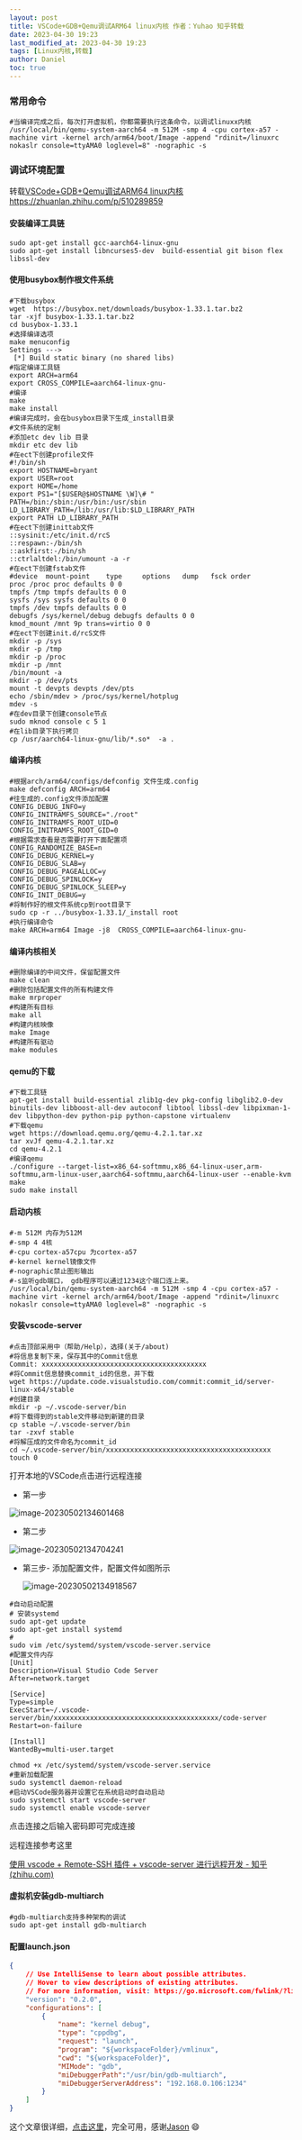 ```yaml
---
layout: post
title: VSCode+GDB+Qemu调试ARM64 linux内核 作者：Yuhao 知乎转载
date: 2023-04-30 19:23 
last_modified_at: 2023-04-30 19:23 
tags: [Linux内核,转载]
author: Daniel
toc: true
---
```

### 常用命令

```shell
#当编译完成之后，每次打开虚拟机，你都需要执行这条命令，以调试linuxx内核
/usr/local/bin/qemu-system-aarch64 -m 512M -smp 4 -cpu cortex-a57 -machine virt -kernel arch/arm64/boot/Image -append "rdinit=/linuxrc nokaslr console=ttyAMA0 loglevel=8" -nographic -s
```

### 调试环境配置

转载[VSCode+GDB+Qemu调试ARM64 linux内核](https://zhuanlan.zhihu.com/p/510289859) https://zhuanlan.zhihu.com/p/510289859

#### 安装编译工具链

```shell
sudo apt-get install gcc-aarch64-linux-gnu
sudo apt-get install libncurses5-dev  build-essential git bison flex libssl-dev
```

#### 使用busybox制作根文件系统

```shell
#下载busybox
wget  https://busybox.net/downloads/busybox-1.33.1.tar.bz2
tar -xjf busybox-1.33.1.tar.bz2
cd busybox-1.33.1
#选择编译选项
make menuconfig
Settings --->
 [*] Build static binary (no shared libs) 
#指定编译工具链
export ARCH=arm64
export CROSS_COMPILE=aarch64-linux-gnu-
#编译
make
make install
#编译完成时，会在busybox目录下生成_install目录
#文件系统的定制
#添加etc dev lib 目录
mkdir etc dev lib
#在ect下创建profile文件
#!/bin/sh
export HOSTNAME=bryant
export USER=root
export HOME=/home
export PS1="[$USER@$HOSTNAME \W]\# "
PATH=/bin:/sbin:/usr/bin:/usr/sbin
LD_LIBRARY_PATH=/lib:/usr/lib:$LD_LIBRARY_PATH
export PATH LD_LIBRARY_PATH
#在ect下创建inittab文件
::sysinit:/etc/init.d/rcS
::respawn:-/bin/sh
::askfirst:-/bin/sh
::ctrlaltdel:/bin/umount -a -r
#在ect下创建fstab文件
#device  mount-point    type     options   dump   fsck order
proc /proc proc defaults 0 0
tmpfs /tmp tmpfs defaults 0 0
sysfs /sys sysfs defaults 0 0
tmpfs /dev tmpfs defaults 0 0
debugfs /sys/kernel/debug debugfs defaults 0 0
kmod_mount /mnt 9p trans=virtio 0 0
#在ect下创建init.d/rcS文件
mkdir -p /sys
mkdir -p /tmp
mkdir -p /proc
mkdir -p /mnt
/bin/mount -a
mkdir -p /dev/pts
mount -t devpts devpts /dev/pts
echo /sbin/mdev > /proc/sys/kernel/hotplug
mdev -s
#在dev目录下创建console节点
sudo mknod console c 5 1
#在lib目录下执行拷贝
cp /usr/aarch64-linux-gnu/lib/*.so*  -a .
```

#### 编译内核

```shell
#根据arch/arm64/configs/defconfig 文件生成.config
make defconfig ARCH=arm64
#往生成的.config文件添加配置
CONFIG_DEBUG_INFO=y 
CONFIG_INITRAMFS_SOURCE="./root"
CONFIG_INITRAMFS_ROOT_UID=0
CONFIG_INITRAMFS_ROOT_GID=0
#根据需求查看是否需要打开下面配置项
CONFIG_RANDOMIZE_BASE=n
CONFIG_DEBUG_KERNEL=y
CONFIG_DEBUG_SLAB=y
CONFIG_DEBUG_PAGEALLOC=y
CONFIG_DEBUG_SPINLOCK=y
CONFIG_DEBUG_SPINLOCK_SLEEP=y
CONFIG_INIT_DEBUG=y
#将制作好的根文件系统cp到root目录下
sudo cp -r ../busybox-1.33.1/_install root
#执行编译命令
make ARCH=arm64 Image -j8  CROSS_COMPILE=aarch64-linux-gnu-
```

#### 编译内核相关

```shell
#删除编译的中间文件，保留配置文件
make clean
#删除包括配置文件的所有构建文件
make mrproper
#构建所有目标
make all
#构建内核映像
make Image
#构建所有驱动
make modules
```



#### qemu的下载

```shell
#下载工具链
apt-get install build-essential zlib1g-dev pkg-config libglib2.0-dev binutils-dev libboost-all-dev autoconf libtool libssl-dev libpixman-1-dev libpython-dev python-pip python-capstone virtualenv
#下载qemu
wget https://download.qemu.org/qemu-4.2.1.tar.xz
tar xvJf qemu-4.2.1.tar.xz
cd qemu-4.2.1
#编译qemu
./configure --target-list=x86_64-softmmu,x86_64-linux-user,arm-softmmu,arm-linux-user,aarch64-softmmu,aarch64-linux-user --enable-kvm
make 
sudo make install
```

#### 启动内核

```shell
#-m 512M 内存为512M
#-smp 4 4核
#-cpu cortex-a57cpu 为cortex-a57
#-kernel kernel镜像文件
#-nographic禁止图形输出
#-s监听gdb端口， gdb程序可以通过1234这个端口连上来。
/usr/local/bin/qemu-system-aarch64 -m 512M -smp 4 -cpu cortex-a57 -machine virt -kernel arch/arm64/boot/Image -append "rdinit=/linuxrc nokaslr console=ttyAMA0 loglevel=8" -nographic -s
```

#### 安装vscode-server

```shell
#点击顶部采用中（帮助/Help），选择(关于/about)
#将信息复制下来，保存其中的Commit信息
Commit: xxxxxxxxxxxxxxxxxxxxxxxxxxxxxxxxxxxxxxxxx
#将Commit信息替换commit_id的信息，并下载
wget https://update.code.visualstudio.com/commit:commit_id/server-linux-x64/stable
#创建目录
mkdir -p ~/.vscode-server/bin
#将下载得到的stable文件移动到新建的目录
cp stable ~/.vscode-server/bin
tar -zxvf stable
#将解压成的文件命名为commit_id
cd ~/.vscode-server/bin/xxxxxxxxxxxxxxxxxxxxxxxxxxxxxxxxxxxxxxxxx
touch 0
```

打开本地的VSCode点击进行远程连接

- 第一步

![image-20230502134601468](https://cdn.jsdelivr.net/gh/JJcodo/Pictures@main/blog_picture/image-20230502134601468.png)



- 第二步

![image-20230502134704241](https://cdn.jsdelivr.net/gh/JJcodo/Pictures@main/blog_picture/image-20230502134704241.png)

- 第三步- 添加配置文件，配置文件如图所示

  ![image-20230502134918567](https://cdn.jsdelivr.net/gh/JJcodo/Pictures@main/blog_picture/image-20230502134918567.png)

```shell
#自动启动配置
# 安装systemd
sudo apt-get update
sudo apt-get install systemd
#
sudo vim /etc/systemd/system/vscode-server.service
#配置文件内存
[Unit]
Description=Visual Studio Code Server
After=network.target

[Service]
Type=simple
ExecStart=~/.vscode-server/bin/xxxxxxxxxxxxxxxxxxxxxxxxxxxxxxxxxxxxxxxxx/code-server
Restart=on-failure

[Install]
WantedBy=multi-user.target

chmod +x /etc/systemd/system/vscode-server.service
#重新加载配置
sudo systemctl daemon-reload
#启动VSCode服务器并设置它在系统启动时自动启动
sudo systemctl start vscode-server
sudo systemctl enable vscode-server

```

点击连接之后输入密码即可完成连接

远程连接参考这里

[使用 vscode + Remote-SSH 插件 + vscode-server 进行远程开发 - 知乎 (zhihu.com)](https://zhuanlan.zhihu.com/p/493050003)

#### 虚拟机安装gdb-multiarch



```shell
#gdb-multiarch支持多种架构的调试
sudo apt-get install gdb-multiarch
```

#### 配置launch.json

```json
{
    // Use IntelliSense to learn about possible attributes.
    // Hover to view descriptions of existing attributes.
    // For more information, visit: https://go.microsoft.com/fwlink/?linkid=830387
    "version": "0.2.0",
    "configurations": [
        {
            "name": "kernel debug",
            "type": "cppdbg",
            "request": "launch",
            "program": "${workspaceFolder}/vmlinux",
            "cwd": "${workspaceFolder}",
            "MIMode": "gdb",
            "miDebuggerPath":"/usr/bin/gdb-multiarch",
            "miDebuggerServerAddress": "192.168.0.106:1234"
        }
    ]
}
```

这个文章很详细，[点击这里](https://zhuanlan.zhihu.com/p/510289859)，完全可用，感谢[Jason](https://github.com/ridiJason)  :smile:

